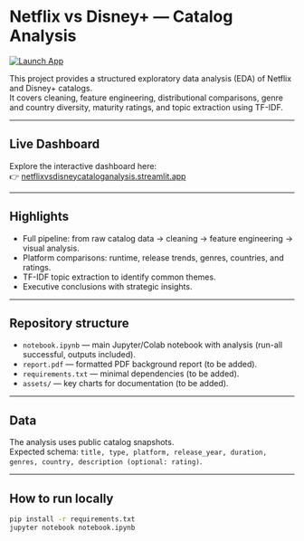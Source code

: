 # Netflix vs Disney+ — Catalog Analysis

[![Launch App](https://static.streamlit.io/badges/streamlit_badge_black_white.svg)](https://netflixvsdisneycataloganalysis.streamlit.app/)

This project provides a structured exploratory data analysis (EDA) of Netflix and Disney+ catalogs.  
It covers cleaning, feature engineering, distributional comparisons, genre and country diversity, maturity ratings, and topic extraction using TF-IDF. 

---

## Live Dashboard
Explore the interactive dashboard here:  
👉 [netflixvsdisneycataloganalysis.streamlit.app](https://netflixvsdisneycataloganalysis.streamlit.app/)

---

## Highlights
- Full pipeline: from raw catalog data → cleaning → feature engineering → visual analysis.
- Platform comparisons: runtime, release trends, genres, countries, and ratings.
- TF-IDF topic extraction to identify common themes.
- Executive conclusions with strategic insights.

---

## Repository structure
- `notebook.ipynb` — main Jupyter/Colab notebook with analysis (run-all successful, outputs included).
- `report.pdf` — formatted PDF background report (to be added).
- `requirements.txt` — minimal dependencies (to be added).
- `assets/` — key charts for documentation (to be added).

---

## Data
The analysis uses public catalog snapshots.  
Expected schema: `title, type, platform, release_year, duration, genres, country, description (optional: rating)`.

---

## How to run locally
```bash
pip install -r requirements.txt
jupyter notebook notebook.ipynb
